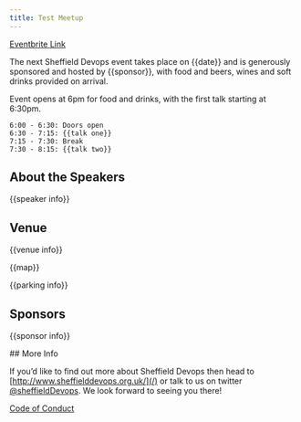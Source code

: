 ```yaml
---
title: Test Meetup
---
```


[Eventbrite Link](https://eventbrite.com)

The next Sheffield Devops event takes place on {{date}} and is generously sponsored and hosted by {{sponsor}}, with food and beers, wines and soft drinks provided on arrival.

Event opens at 6pm for food and drinks, with the first talk starting at 6:30pm.

    6:00 - 6:30: Doors open
    6:30 - 7:15: {{talk one}}
    7:15 - 7:30: Break
    7:30 - 8:15: {{talk two}}

## About the Speakers

{{speaker info}}

## Venue

{{venue info}}

{{map}}

{{parking info}}

## Sponsors

{{sponsor info}}

## More Info

If you’d like to find out more about Sheffield Devops then head to [http://www.sheffielddevops.org.uk/](/) or talk to us on twitter [@sheffieldDevops](https://twitter.com/sheffieldDevops). We look forward to seeing you there!

[Code of Conduct](/code-of-conduct)
